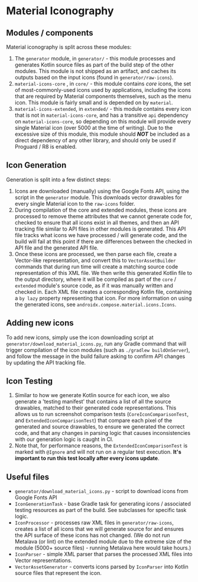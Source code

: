 # Material Iconography

## Modules / components
Material iconography is split across these modules:

 1. The `generator` module, in `generator/` - this module processes and generates Kotlin source files as part of the build step of the other modules. This module is not shipped as an artifact, and caches its outputs based on the input icons (found in `generator/raw-icons`).
 2. `material-icons-core` , in `core/` - this module contains _core_ icons, the set of most-commonly-used icons used by applications, including the icons that are required by Material components themselves, such as the menu icon. This module is fairly small and is depended on by `material`.
 3. `material-icons-extended`, in `extended/` - this module contains every icon that is not in `material-icons-core`, and has a transitive `api` dependency on `material-icons-core`, so depending on this module will provide every single Material icon (over 5000 at the time of writing). Due to the excessive size of this module, this module should ***NOT*** be included as a direct dependency of any other library, and should only be used if Proguard / R8 is enabled.

## Icon Generation

Generation is split into a few distinct steps:

1. Icons are downloaded (manually) using the Google Fonts API, using the script in the `generator` module. This downloads vector drawables for every single Material icon to the `raw-icons` folder.
2. During compilation of the core and extended modules, these icons are processed to remove theme attributes that we cannot generate code for, checked to ensure that all icons exist in all themes, and then an API tracking file similar to API files in other modules is generated. This API file tracks what icons we have processed / will generate code, and the build will fail at this point if there are differences between the checked in API file and the generated API file.
3. Once these icons are processed, we then parse each file, create a Vector-like representation, and convert this to `VectorAssetBuilder` commands that during run time will create a matching source code representation of this XML file. We then write this generated Kotlin file to the output directory, where it will be compiled as part of the `core` / `extended` module's source code, as if it was manually written and checked in. Each XML file creates a corresponding Kotlin file, containing a `by lazy` property representing that icon. For more information on using the generated icons, see `androidx.compose.material.icons.Icons`.

## Adding new icons
To add new icons, simply use the icon downloading script at `generator/download_material_icons.py`, run any Gradle command that will trigger compilation of the icon modules (such as `./gradlew buildOnServer`), and follow the message in the build failure asking to confirm API changes by updating the API tracking file.

## Icon Testing
1. Similar to how we generate Kotlin source for each icon, we also generate a 'testing manifest' that contains a list of all the source drawables, matched to their generated code representations. This allows us to run screenshot comparison tests (`CoreIconComparisonTest`, and `ExtendedIconComparisonTest`) that compare each pixel of the generated and source drawables, to ensure we generated the correct code, and that any changes in parsing logic that causes inconsistencies with our generation logic is caught in CI.
2. Note that, for performance reasons, the `ExtendedIconComparisonTest` is marked with `@Ignore` and will not run on a regular test execution. **It's important to run this test locally after every icons update**.

## Useful files

 - `generator/download_material_icons.py` - script to download icons from Google Fonts API
 - `IconGenerationTask` - base Gradle task for generating icons / associated testing resources as part of the build. See subclasses for specific task logic.
 - `IconProcessor` - processes raw XML files in `generator/raw-icons`, creates a list of all icons that we will generate source for and ensures the API surface of these icons has not changed. (We do not run Metalava (or lint) on the extended module due to the extreme size of the module (5000+ source files) - running Metalava here would take hours.)
 - `IconParser` - simple XML parser that parses the processed XML files into Vector representations.
 - `VectorAssetGenerator` - converts icons parsed by `IconParser` into Kotlin source files that represent the icon.
